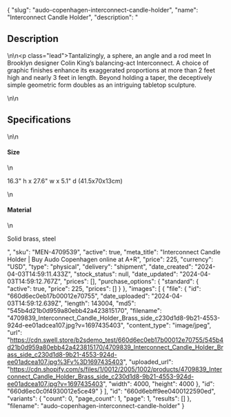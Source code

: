 {
  "slug": "audo-copenhagen-interconnect-candle-holder",
  "name": "Interconnect Candle Holder",
  "description": "<h2>Description</h2>\n<!-- split -->\n<p class=\"lead\">Tantalizingly, a sphere, an angle and a rod meet In Brooklyn designer Colin King’s balancing-act Interconnect. A choice of graphic finishes enhance its exaggerated proportions at more than 2 feet high and nearly 3 feet in length. Beyond holding a taper, the deceptively simple geometric form doubles as an intriguing tabletop sculpture.</p>\n<!-- split -->\n<h2>Specifications</h2>\n<!-- split -->\n<h4>Size</h4>\n<p>16.3\" h x 27.6\" w x 5.1\" d (41.5x70x13cm)</p>\n<h4>Material</h4>\n<p>Solid brass, steel</p>",
  "sku": "MEN-4709539",
  "active": true,
  "meta_title": "Interconnect Candle Holder | Buy Audo Copenhagen online at A+R",
  "price": 225,
  "currency": "USD",
  "type": "physical",
  "delivery": "shipment",
  "date_created": "2024-04-03T14:59:11.433Z",
  "stock_status": null,
  "date_updated": "2024-04-03T14:59:12.767Z",
  "prices": [],
  "purchase_options": {
    "standard": {
      "active": true,
      "price": 225,
      "prices": []
    }
  },
  "images": [
    {
      "file": {
        "id": "660d6ec0eb17b00012e70755",
        "date_uploaded": "2024-04-03T14:59:12.639Z",
        "length": 143004,
        "md5": "545b4d21b0d959a80ebb42a423815170",
        "filename": "4709839_Interconnect_Candle_Holder_Brass_side_c230d1d8-9b21-4553-924d-ee01adcea107.jpg?v=1697435403",
        "content_type": "image/jpeg",
        "url": "https://cdn.swell.store/b2sdemo_test/660d6ec0eb17b00012e70755/545b4d21b0d959a80ebb42a423815170/4709839_Interconnect_Candle_Holder_Brass_side_c230d1d8-9b21-4553-924d-ee01adcea107.jpg%3Fv%3D1697435403",
        "uploaded_url": "https://cdn.shopify.com/s/files/1/0012/2005/1002/products/4709839_Interconnect_Candle_Holder_Brass_side_c230d1d8-9b21-4553-924d-ee01adcea107.jpg?v=1697435403",
        "width": 4000,
        "height": 4000
      },
      "id": "660d6ec0c0f4930012e5ce49"
    }
  ],
  "id": "660d6ebff9ee0400122590ed",
  "variants": {
    "count": 0,
    "page_count": 1,
    "page": 1,
    "results": []
  },
  "filename": "audo-copenhagen-interconnect-candle-holder"
}